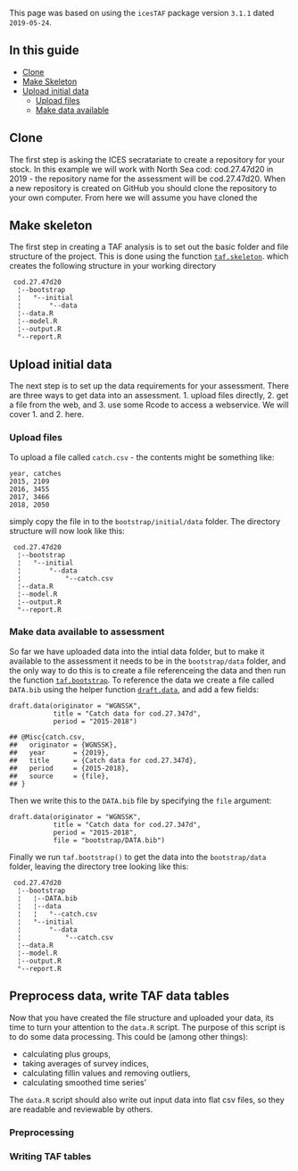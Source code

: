 This page was based on using the `icesTAF` package version `3.1.1` dated
`2019-05-24`.

In this guide
-------------

-   [Clone](#clone)
-   [Make Skeleton](#make-skeleton)
-   [Upload initial data](#upload-initial-data)
    -   [Upload files](#upload-files)
    -   [Make data available](#make-data-available-to-assessment)

Clone
-----

The first step is asking the ICES secratariate to create a repository
for your stock. In this example we will work with North Sea cod:
cod.27.47d20 in 2019 - the repository name for the assessment will be
cod.27.47d20. When a new repository is created on GitHub you should
clone the repository to your own computer. From here we will assume you
have cloned the

Make skeleton
-------------

The first step in creating a TAF analysis is to set out the basic folder
and file structure of the project. This is done using the function
[`taf.skeleton`](https://rdrr.io/cran/icesTAF/man/taf.skeleton.html).
which creates the following structure in your working directory

     cod.27.47d20    
      ¦--bootstrap   
      ¦   °--initial 
      ¦       °--data
      ¦--data.R      
      ¦--model.R     
      ¦--output.R    
      °--report.R    

Upload initial data
-------------------

The next step is to set up the data requirements for your assessment.
There are three ways to get data into an assessment. 1. upload files
directly, 2. get a file from the web, and 3. use some Rcode to access a
webservice. We will cover 1. and 2. here.

### Upload files

To upload a file called `catch.csv` - the contents might be something
like:

    year, catches
    2015, 2109
    2016, 3455
    2017, 3466
    2018, 2050

simply copy the file in to the `bootstrap/initial/data` folder. The
directory structure will now look like this:

     cod.27.47d20             
      ¦--bootstrap            
      ¦   °--initial          
      ¦       °--data         
      ¦           °--catch.csv
      ¦--data.R               
      ¦--model.R              
      ¦--output.R             
      °--report.R             

### Make data available to assessment

So far we have uploaded data into the intial data folder, but to make it
available to the assessment it needs to be in the `bootstrap/data`
folder, and the only way to do this is to create a file referenceing the
data and then run the function
[`taf.bootstrap`](https://rdrr.io/cran/icesTAF/man/taf.bootstrap.html).
To reference the data we create a file called `DATA.bib` using the
helper function
[`draft.data`](https://rdrr.io/cran/icesTAF/man/draft.data.html), and
add a few fields:

    draft.data(originator = "WGNSSK", 
               title = "Catch data for cod.27.347d", 
               period = "2015-2018")

    ## @Misc{catch.csv,
    ##   originator = {WGNSSK},
    ##   year       = {2019},
    ##   title      = {Catch data for cod.27.347d},
    ##   period     = {2015-2018},
    ##   source     = {file},
    ## }

Then we write this to the `DATA.bib` file by specifying the `file`
argument:

    draft.data(originator = "WGNSSK", 
               title = "Catch data for cod.27.347d", 
               period = "2015-2018",
               file = "bootstrap/DATA.bib")

Finally we run `taf.bootstrap()` to get the data into the
`bootstrap/data` folder, leaving the directory tree looking like this:

     cod.27.47d20             
      ¦--bootstrap            
      ¦   ¦--DATA.bib         
      ¦   ¦--data             
      ¦   ¦   °--catch.csv    
      ¦   °--initial          
      ¦       °--data         
      ¦           °--catch.csv
      ¦--data.R               
      ¦--model.R              
      ¦--output.R             
      °--report.R             

Preprocess data, write TAF data tables
--------------------------------------

Now that you have created the file structure and uploaded your data, its
time to turn your attention to the `data.R` script. The purpose of this
script is to do some data processing. This could be (among other
things):

-   calculating plus groups,
-   taking averages of survey indices,
-   calculating fillin values and removing outliers,
-   calculating smoothed time series’

The `data.R` script should also write out input data into flat csv
files, so they are readable and reviewable by others.

### Preprocessing

### Writing TAF tables
